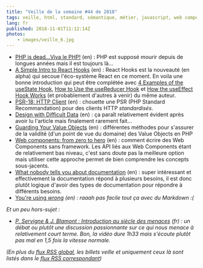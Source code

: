```yaml
---
title: "Veille de la semaine #44 de 2018"
tags: veille, html, standard, sémantique, métier, javascript, web components, domain driven design, php, responsive design, ux, react
lang: fr
published: 2018-11-01T11:12:14Z
photos:
    - images/veille_6.jpg
---
```

* [PHP is dead…Viva le PHP!](https://hackernoon.com/php-is-dead-viva-le-php-f5dc5eb5c9c4) (en)&nbsp;: PHP est supposé mourir depuis de longues années mais il est toujours là…
* [A Simple Intro to React Hooks](https://daveceddia.com/intro-to-hooks/) (en)&nbsp;: React Hooks est la nouveauté (en alpha) qui secoue l'éco-système React en ce moment. En voila une bonne introduction qui peut être complétée avec [4 Examples of the useState Hook](https://daveceddia.com/usestate-hook-examples/), [How to Use the useReducer Hook](https://daveceddia.com/usereducer-hook-examples/) et [How the useEffect Hook Works](https://daveceddia.com/useeffect-hook-examples/) (et probablement d'autres à venir) du même auteur.
* [PSR-18: HTTP Client](https://www.php-fig.org/psr/psr-18/) (en)&nbsp;: chouette une PSR (PHP Standard Recommandation) pour des clients HTTP _standardisés_.
* [Design with Difficult Data](https://alistapart.com/article/design-with-difficult-data) (en)&nbsp;: ça paraît relativement évident après avoir lu l'article mais finalement rarement fait…
* [Guarding Your Value Objects](http://lebenplusplus.de/2018/10/25/guarding-your-value-objects/) (en)&nbsp;: différentes méthodes pour s'assurer de la validité (d'un point de vue du domaine) des Value Objects en PHP
* [Web components: from zero to hero](https://dev.to/thepassle/web-components-from-zero-to-hero-4n4m#-browser-support-and-polyfills) (en)&nbsp;: comment écrire des Web Components sans framework. Les API liés aux Web Components étant de relativement bas niveau, c'est sans doute pas la meilleure option mais utiliser cette approche permet de bien comprendre les concepts sous-jacents.
* [What nobody tells you about documentation](https://www.divio.com/blog/documentation/) (en)&nbsp;: super intéressant et effectivement la documentation répond à plusieurs besoins, il est donc plutôt logique d'avoir des types de documentation pour répondre à différents besoins.
* [You're using <em> wrong](https://logrocket.com/blog/youre-using-em-wrong) (en)&nbsp;: raaah pas facile tout ça avec du Markdown :(

Et un peu hors-sujet&nbsp;:

* [P. Servigne & J. Blamont : Introduction au siècle des menaces](https://www.youtube.com/watch?v=DwD4VhSOoos) (fr)&nbsp;: un débat ou plutôt une discussion passionnante sur ce qui nous menace à relativement court terme. Bon, la vidéo dure 1h33 mais s'écoute plutôt pas mal en 1,5 fois la vitesse normale.

(En plus du [flux RSS global](/rss.xml), les billets *veille*
et uniquement ceux là sont listés dans le [flux RSS correspondant](/rss/veille.xml))
